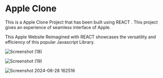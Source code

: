 <h1>Apple Clone</h1>
<p>This is a Apple Clone Project that has been built using REACT . This project gives an experience of seamless interface of Apple.</p>
<p>This Apple Website Reimagined with REACT showcases the versatility and efficiency of this popular Javascript Library.</p>

![Screenshot (18)](https://github.com/user-attachments/assets/a8d3679c-5c3a-46cf-89cf-be6c2ab059cb)


![Screenshot (19)](https://github.com/user-attachments/assets/742ad5a7-2810-4c3e-b4bb-9f60de429e33)


![Screenshot 2024-08-28 162516](https://github.com/user-attachments/assets/eb50fc19-db74-4440-a3f9-0dd811a48ec1)

